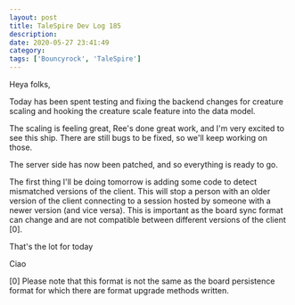 ```yaml
---
layout: post
title: TaleSpire Dev Log 185
description:
date: 2020-05-27 23:41:49
category:
tags: ['Bouncyrock', 'TaleSpire']
---
```


Heya folks,

Today has been spent testing and fixing the backend changes for creature scaling and hooking the creature scale feature into the data model.

The scaling is feeling great, Ree's done great work, and I'm very excited to see this ship. There are still bugs to be fixed, so we'll keep working on those. 

The server side has now been patched, and so everything is ready to go.

The first thing I'll be doing tomorrow is adding some code to detect mismatched versions of the client. This will stop a person with an older version of the client connecting to a session hosted by someone with a newer version (and vice versa). This is important as the board sync format can change and are not compatible between different versions of the client [0].

That's the lot for today

Ciao


[0] Please note that this format is not the same as the board persistence format for which there are format upgrade methods written.
